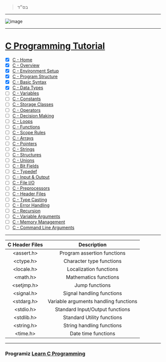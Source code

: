 > בס״ד

---

![image](https://user-images.githubusercontent.com/51442719/179425603-9e334cbc-5e1c-4975-9f45-a437c629fe44.png)

---

# [C Programming Tutorial](https://www.tutorialspoint.com/cprogramming/)
- [x] [C - Home](./C%20-%20Home.md)
- [x] [C - Overview](./C%20-%20Overview.md)
- [x] [C - Environment Setup](./C%20-%20Environment%20Setup.md)
- [x] [C - Program Structure](./C%20-%20Program%20Structure.md)
- [x] [C - Basic Syntax](https://github.com/AnLoMinus/Studies/blob/main/Programming/c/C%20-%20Basic%20Syntax.md)
- [x] [C - Data Types](./C%20-%20Data%20Types.md)
- [ ] [C - Variables](./C%20-%20Variables.md)
- [ ] [C - Constants]()
- [ ] [C - Storage Classes]()
- [ ] [C - Operators]()
- [ ] [C - Decision Making]()
- [ ] [C - Loops]()
- [ ] [C - Functions]()
- [ ] [C - Scope Rules]()
- [ ] [C - Arrays]()
- [ ] [C - Pointers]()
- [ ] [C - Strings]()
- [ ] [C - Structures]()
- [ ] [C - Unions]()
- [ ] [C - Bit Fields]()
- [ ] [C - Typedef]()
- [ ] [C - Input & Output]()
- [ ] [C - File I/O]()
- [ ] [C - Preprocessors]()
- [ ] [C - Header Files]()
- [ ] [C - Type Casting]()
- [ ] [C - Error Handling]()
- [ ] [C - Recursion]()
- [ ] [C - Variable Arguments]()
- [ ] [C - Memory Management]()
- [ ] [C - Command Line Arguments]()

---

| **C Header Files** |            **Description**            |
|:------------------:|:-------------------------------------:|
|     <assert.h>     |      Program assertion functions      |
|      <ctype.h>     |        Character type functions       |
|     <locale.h>     |         Localization functions        |
|      <math.h>      |         Mathematics functions         |
|     <setjmp.h>     |             Jump functions            |
|     <signal.h>     |       Signal handling functions       |
|     <stdarg.h>     | Variable arguments handling functions |
|      <stdio.h>     |    Standard Input/Output functions    |
|     <stdlib.h>     |       Standard Utility functions      |
|     <string.h>     |       String handling functions       |
|      <time.h>      |          Date time functions          |

---

### Programiz [Learn C Programming](https://www.programiz.com/c-programming)
